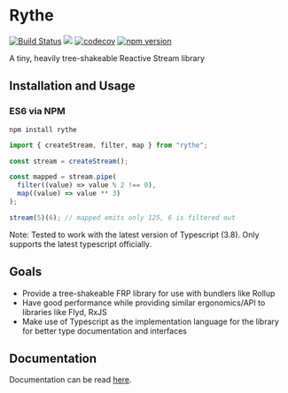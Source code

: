 # Rythe

[![Build Status](https://travis-ci.com/Bluefinger/rythe.svg?branch=master)](https://travis-ci.com/Bluefinger/rythe) ![](https://github.com/Bluefinger/rythe/workflows/Node%20CI/badge.svg) [![codecov](https://codecov.io/gh/Bluefinger/rythe/branch/master/graph/badge.svg)](https://codecov.io/gh/Bluefinger/rythe) [![npm version](https://badge.fury.io/js/rythe.svg)](https://badge.fury.io/js/rythe)

A tiny, heavily tree-shakeable Reactive Stream library

## Installation and Usage

### ES6 via NPM

```
npm install rythe
```

```js
import { createStream, filter, map } from "rythe";

const stream = createStream();

const mapped = stream.pipe(
  filter((value) => value % 2 !== 0),
  map((value) => value ** 3)
);

stream(5)(6); // mapped emits only 125, 6 is filtered out
```

Note: Tested to work with the latest version of Typescript (3.8). Only supports the latest typescript officially.

## Goals

- Provide a tree-shakeable FRP library for use with bundlers like Rollup
- Have good performance while providing similar ergonomics/API to libraries like Flyd, RxJS
- Make use of Typescript as the implementation language for the library for better type documentation and interfaces

## Documentation

Documentation can be read [here](documentation/index.md).
